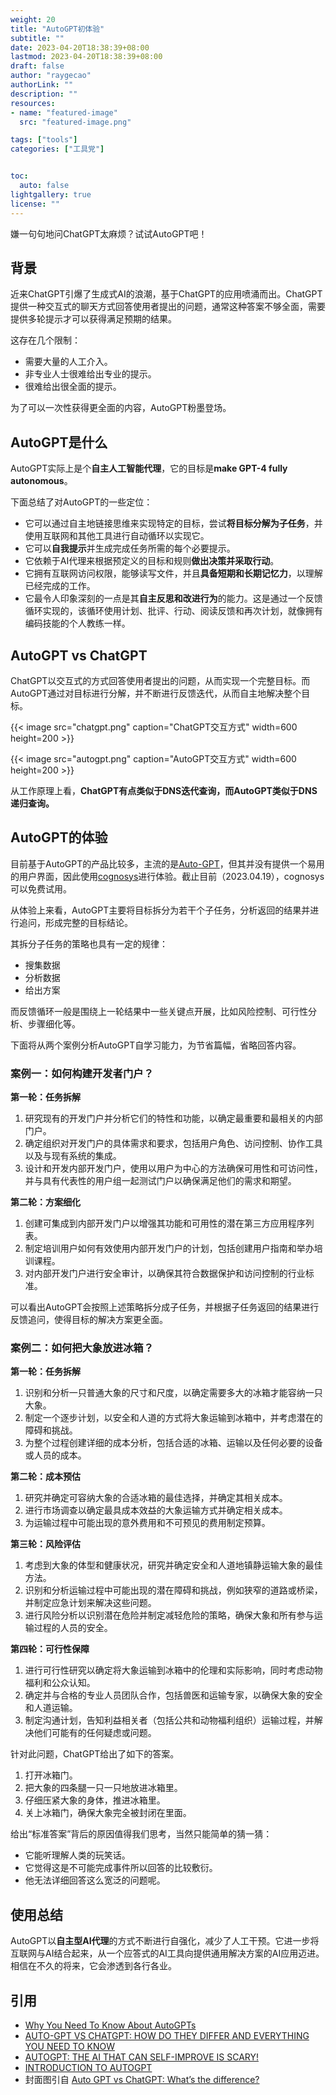```yaml
---
weight: 20
title: "AutoGPT初体验"
subtitle: ""
date: 2023-04-20T18:38:39+08:00
lastmod: 2023-04-20T18:38:39+08:00
draft: false
author: "raygecao"
authorLink: ""
description: ""
resources:
- name: "featured-image"
  src: "featured-image.png"

tags: ["tools"]
categories: ["工具党"]


toc:
  auto: false
lightgallery: true
license: ""
---
```


嫌一句句地问ChatGPT太麻烦？试试AutoGPT吧！

<!--more-->


## 背景

近来ChatGPT引爆了生成式AI的浪潮，基于ChatGPT的应用喷涌而出。ChatGPT提供一种交互式的聊天方式回答使用者提出的问题，通常这种答案不够全面，需要提供多轮提示才可以获得满足预期的结果。

这存在几个限制：

- 需要大量的人工介入。
- 非专业人士很难给出专业的提示。
- 很难给出很全面的提示。


为了可以一次性获得更全面的内容，AutoGPT粉墨登场。



## AutoGPT是什么

AutoGPT实际上是个**自主人工智能代理**，它的目标是**make GPT-4 fully autonomous**。

下面总结了对AutoGPT的一些定位：

- 它可以通过自主地链接思维来实现特定的目标，尝试**将目标分解为子任务**，并使用互联网和其他工具进行自动循环以实现它。
- 它可以**自我提示**并生成完成任务所需的每个必要提示。
- 它依赖于AI代理来根据预定义的目标和规则**做出决策并采取行动**。
- 它拥有互联网访问权限，能够读写文件，并且**具备短期和长期记忆力**，以理解已经完成的工作。
- 它最令人印象深刻的一点是其**自主反思和改进行为**的能力。这是通过一个反馈循环实现的，该循环使用计划、批评、行动、阅读反馈和再次计划，就像拥有编码技能的个人教练一样。



## AutoGPT vs ChatGPT

ChatGPT以交互式的方式回答使用者提出的问题，从而实现一个完整目标。而AutoGPT通过对目标进行分解，并不断进行反馈迭代，从而自主地解决整个目标。

{{< image src="chatgpt.png" caption="ChatGPT交互方式" width=600 height=200 >}}

{{< image src="autogpt.png" caption="AutoGPT交互方式" width=600 height=200 >}}


从工作原理上看，**ChatGPT有点类似于DNS迭代查询，而AutoGPT类似于DNS递归查询。**



## AutoGPT的体验

目前基于AutoGPT的产品比较多，主流的是[Auto-GPT](https://github.com/Significant-Gravitas/Auto-GPT)，但其并没有提供一个易用的用户界面，因此使用[cognosys](https://www.cognosys.ai/)进行体验。截止目前（2023.04.19），cognosys可以免费试用。

从体验上来看，AutoGPT主要将目标拆分为若干个子任务，分析返回的结果并进行追问，形成完整的目标结论。

其拆分子任务的策略也具有一定的规律：

- 搜集数据
- 分析数据
- 给出方案

而反馈循环一般是围绕上一轮结果中一些关键点开展，比如风险控制、可行性分析、步骤细化等。

下面将从两个案例分析AutoGPT自学习能力，为节省篇幅，省略回答内容。



### 案例一：如何构建开发者门户？

**第一轮：任务拆解**

1. 研究现有的开发门户并分析它们的特性和功能，以确定最重要和最相关的内部门户。
2. 确定组织对开发门户的具体需求和要求，包括用户角色、访问控制、协作工具以及与现有系统的集成。
3. 设计和开发内部开发门户，使用以用户为中心的方法确保可用性和可访问性，并与具有代表性的用户组一起测试门户以确保满足他们的需求和期望。

**第二轮：方案细化**

1. 创建可集成到内部开发门户以增强其功能和可用性的潜在第三方应用程序列表。
2. 制定培训用户如何有效使用内部开发门户的计划，包括创建用户指南和举办培训课程。
3. 对内部开发门户进行安全审计，以确保其符合数据保护和访问控制的行业标准。

可以看出AutoGPT会按照上述策略拆分成子任务，并根据子任务返回的结果进行反馈追问，使得目标的解决方案更全面。

### 案例二：如何把大象放进冰箱？

**第一轮：任务拆解**

1. 识别和分析一只普通大象的尺寸和尺度，以确定需要多大的冰箱才能容纳一只大象。
2. 制定一个逐步计划，以安全和人道的方式将大象运输到冰箱中，并考虑潜在的障碍和挑战。
3. 为整个过程创建详细的成本分析，包括合适的冰箱、运输以及任何必要的设备或人员的成本。

**第二轮：成本预估**

1. 研究并确定可容纳大象的合适冰箱的最佳选择，并确定其相关成本。
2. 进行市场调查以确定最具成本效益的大象运输方式并确定相关成本。
3. 为运输过程中可能出现的意外费用和不可预见的费用制定预算。

**第三轮：风险评估**

1. 考虑到大象的体型和健康状况，研究并确定安全和人道地镇静运输大象的最佳方法。
2. 识别和分析运输过程中可能出现的潜在障碍和挑战，例如狭窄的道路或桥梁，并制定应急计划来解决这些问题。
3. 进行风险分析以识别潜在危险并制定减轻危险的策略，确保大象和所有参与运输过程的人员的安全。


**第四轮：可行性保障**

1. 进行可行性研究以确定将大象运输到冰箱中的伦理和实际影响，同时考虑动物福利和公众认知。
2. 确定并与合格的专业人员团队合作，包括兽医和运输专家，以确保大象的安全和人道运输。
3. 制定沟通计划，告知利益相关者（包括公共和动物福利组织）运输过程，并解决他们可能有的任何疑虑或问题。</summary>


针对此问题，ChatGPT给出了如下的答案。

1. 打开冰箱门。
2. 把大象的四条腿一只一只地放进冰箱里。
3. 仔细压紧大象的身体，推进冰箱里。
4. 关上冰箱门，确保大象完全被封闭在里面。


给出“标准答案”背后的原因值得我们思考，当然只能简单的猜一猜：

- 它能听理解人类的玩笑话。
- 它觉得这是不可能完成事件所以回答的比较敷衍。
- 他无法详细回答这么宽泛的问题呢。

## 使用总结

AutoGPT以**自主型AI代理**的方式不断进行自强化，减少了人工干预。它进一步将互联网与AI结合起来，从一个应答式的AI工具向提供通用解决方案的AI应用迈进。相信在不久的将来，它会渗透到各行各业。

## 引用

- [Why You Need To Know About AutoGPTs](https://medium.com/the-generator/why-you-need-to-know-about-autogpts-89289c88093f)
- [AUTO-GPT VS CHATGPT: HOW DO THEY DIFFER AND EVERYTHING YOU NEED TO KNOW](https://autogpt.net/auto-gpt-vs-chatgpt-how-do-they-differ-and-everything-you-need-to-know/)
- [AUTOGPT: THE AI THAT CAN SELF-IMPROVE IS SCARY!](https://autogpt.net/autogpt-the-ai-that-can-self-improve-is-scary/)
- [INTRODUCTION TO AUTOGPT](https://autogpt.net/autogpt-step-by-step-full-setup-guide/)
- 封面图引自 [Auto GPT vs ChatGPT: What’s the difference?](https://openaimaster.com/auto-gpt-vs-chatgpt-whats-the-difference/)
